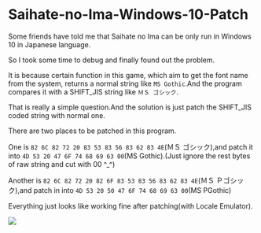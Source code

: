 # Saihate-no-Ima-Windows-10-Patch

Some friends have told me that Saihate no Ima can be only run in Windows 10 in Japanese language.

So I took some time to debug and finally found out the problem.

It is because certain function in this game, which aim to get the font name from the system, returns a normal string like `MS Gothic`.And the program compares it with a SHIFT_JIS string like `ＭＳ ゴシック`.

That is really a simple question.And the solution is just patch the SHIFT_JIS coded string with normal one.

There are two places to be patched in this program.

One is `82 6C 82 72 20 83 53 83 56 83 62 83 4E`(ＭＳ ゴシック),and patch it into `4D 53 20 47 6F 74 68 69 63 00`(MS Gothic).(Just ignore the rest bytes of raw string and cut with 00 ^_^)

Another is `82 6C 82 72 20 82 6F 83 53 83 56 83 62 83 4E`(ＭＳ Ｐゴシック),and patch in into `4D 53 20 50 47 6F 74 68 69 63 00`(MS PGothic)

Everything just looks like working fine after patching(with Locale Emulator).

![](https://i.loli.net/2018/09/17/5b9e7f342b4dd.png)
